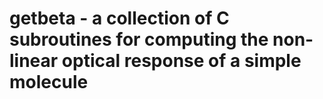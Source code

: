 # getbeta - a collection of C subroutines for computing the non-linear optical response of a simple molecule #
